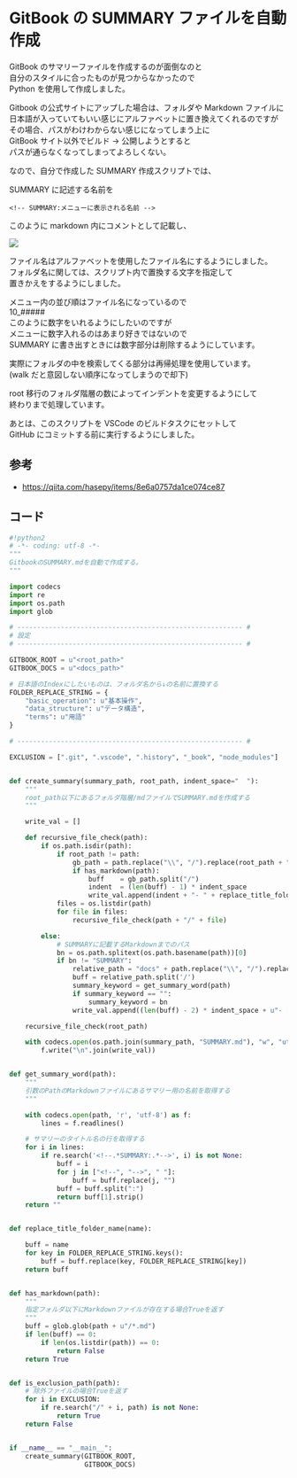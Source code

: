 # GitBook の SUMMARY ファイルを自動作成

<!-- SUMMARY:GitBookのSUMMARYファイルを自動作成 -->

GitBook のサマリーファイルを作成するのが面倒なのと  
自分のスタイルに合ったものが見つからなかったので  
Python を使用して作成しました。

Gitbook の公式サイトにアップした場合は、フォルダや Markdown ファイルに  
日本語が入っていてもいい感じにアルファベットに置き換えてくれるのですが  
その場合、パスがわけわからない感じになってしまう上に  
GitBook サイト以外でビルド → 公開しようとすると  
パスが通らなくなってしまってよろしくない。

なので、自分で作成した SUMMARY 作成スクリプトでは、

SUMMARY に記述する名前を

```
<!-- SUMMARY:メニューに表示される名前 -->
```

このように markdown 内にコメントとして記載し、

![](https://gyazo.com/6a4c42f0fe28e9ab7cb4dffe82dde7f4.png)

ファイル名はアルファベットを使用したファイル名にするようにしました。  
フォルダ名に関しては、スクリプト内で置換する文字を指定して  
置きかえをするようにしました。

メニュー内の並び順はファイル名になっているので  
10\_#####  
このように数字をいれるようにしたいのですが  
メニューに数字入れるのはあまり好きではないので  
SUMMARY に書き出すときには数字部分は削除するようにしています。

実際にフォルダの中を検索してくる部分は再帰処理を使用しています。  
(walk だと意図しない順序になってしまうので却下)

root 移行のフォルダ階層の数によってインデントを変更するようにして  
終わりまで処理しています。

あとは、このスクリプトを VSCode のビルドタスクにセットして  
GitHub にコミットする前に実行するようにしました。

## 参考

- https://qiita.com/hasepy/items/8e6a0757da1ce074ce87

## コード

```python
#!python2
# -*- coding: utf-8 -*-
"""
GitbookのSUMMARY.mdを自動で作成する。
"""

import codecs
import re
import os.path
import glob

# --------------------------------------------------------- #
# 設定
# --------------------------------------------------------- #

GITBOOK_ROOT = u"<root_path>"
GITBOOK_DOCS = u"<docs_path>"

# 日本語のIndexにしたいものは、フォルダ名から↓の名前に置換する
FOLDER_REPLACE_STRING = {
    "basic_operation": u"基本操作",
    "data_structure": u"データ構造",
    "terms": u"用語"
}

# --------------------------------------------------------- #

EXCLUSION = [".git", ".vscode", ".history", "_book", "node_modules"]


def create_summary(summary_path, root_path, indent_space="  "):
    """
    root_path以下にあるフォルダ階層/mdファイルでSUMMARY.mdを作成する
    """

    write_val = []

    def recursive_file_check(path):
        if os.path.isdir(path):
            if root_path != path:
                gb_path = path.replace("\\", "/").replace(root_path + "/", "")
                if has_markdown(path):
                    buff    = gb_path.split("/")
                    indent  = (len(buff) - 1) * indent_space
                    write_val.append(indent + "- " + replace_title_folder_name(re.sub("^[0-9][0-9]_", "", buff[-1])))
            files = os.listdir(path)
            for file in files:
                recursive_file_check(path + "/" + file)

        else:
            # SUMMARYに記載するMarkdownまでのパス
            bn = os.path.splitext(os.path.basename(path))[0]
            if bn != "SUMMARY":
                relative_path = "docs" + path.replace("\\", "/").replace(root_path, "")
                buff = relative_path.split('/')
                summary_keyword = get_summary_word(path)
                if summary_keyword == "":
                    summary_keyword = bn
                write_val.append((len(buff) - 2) * indent_space + u"- [{0}]({1})".format(summary_keyword, relative_path))

    recursive_file_check(root_path)

    with codecs.open(os.path.join(summary_path, "SUMMARY.md"), "w", "utf-8") as f:
        f.write("\n".join(write_val))


def get_summary_word(path):
    """
    引数のPathのMarkdownファイルにあるサマリー用の名前を取得する
    """

    with codecs.open(path, 'r', 'utf-8') as f:
        lines = f.readlines()

    # サマリーのタイトル名の行を取得する
    for i in lines:
        if re.search('<!--.*SUMMARY:.*-->', i) is not None:
            buff = i
            for j in ["<!--", "-->", " "]:
                buff = buff.replace(j, "")
            buff = buff.split(":")
            return buff[1].strip()
    return ""


def replace_title_folder_name(name):

    buff = name
    for key in FOLDER_REPLACE_STRING.keys():
        buff = buff.replace(key, FOLDER_REPLACE_STRING[key])
    return buff


def has_markdown(path):
    """
    指定フォルダ以下にMarkdownファイルが存在する場合Trueを返す
    """
    buff = glob.glob(path + u"/*.md")
    if len(buff) == 0:
        if len(os.listdir(path)) == 0:
            return False
    return True


def is_exclusion_path(path):
    # 除外ファイルの場合Trueを返す
    for i in EXCLUSION:
        if re.search("/" + i, path) is not None:
            return True
    return False


if __name__ == "__main__":
    create_summary(GITBOOK_ROOT,
                   GITBOOK_DOCS)

```
